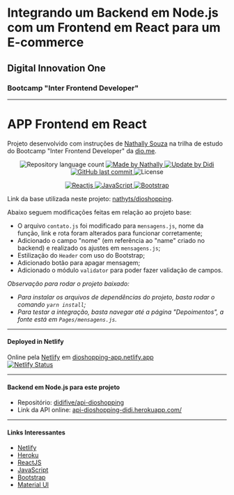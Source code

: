 # Integrando um Backend em Node.js com um Frontend em React para um E-commerce

## Digital Innovation One
### Bootcamp "Inter Frontend Developer"

---
# APP Frontend em React

Projeto desenvolvido com instruções de [Nathally Souza] na trilha de estudo do Bootcamp "Inter Frontend Developer" da [dio.me].

<p align="center">
	<img alt="Repository language count" src="https://img.shields.io/github/languages/count/didifive/dioshopping">
    <a href="https://github.com/nathyts/">
		<img alt="Made by Nathally" src="https://img.shields.io/badge/made%20by-Nathally-blue">
	</a>
	<a href="https://www.linkedin.com/in/luis-carlos-zancanela/">
		<img alt="Update by Didi" src="https://img.shields.io/badge/update%20by-Didi-green">
	</a>	
    <a href="https://github.com/didifive/dioshopping/commits/master">
        <img alt="GitHub last commit" src="https://img.shields.io/github/last-commit/didifive/dioshopping?color=blue">
    </a>
    <img alt="License" src="https://img.shields.io/badge/license-MIT-brightgreen?color=blue">
</p>

<p align="center">
    <a href="https://pt-br.reactjs.org/">
        <img alt="Reactjs" src="https://img.shields.io/static/v1?color=lightblue&label=Dev&message=ReactJS&style=for-the-badge&logo=React">
        </a>
    <a href="https://developer.mozilla.org/pt-BR/docs/Web/JavaScript/Guide/Introduction">
        <img alt="JavaScript" src="https://img.shields.io/static/v1?color=yellow&label=Dev&message=JavaScript&style=for-the-badge&logo=JavaScript">
    </a>
    <a href="https://getbootstrap.com/">
        <img alt="Bootstrap" src="https://img.shields.io/static/v1?color=blueviolet&label=Dev&message=Bootstrap&style=for-the-badge&logo=Bootstrap">
    </a>
</p>

Link da base utilizada neste projeto: [nathyts/dioshopping].

Abaixo seguem modificações feitas em relação ao projeto base:

* O arquivo `contato.js` foi modificado para `mensagens.js`, nome da função, link e rota foram alterados para funcionar corretamente;
* Adicionado o campo "nome" (em referência ao "name" criado no backend) e realizado os ajustes em `mensagens.js`;
* Estilização do `Header` com uso do Bootstrap;
* Adicionado botão para apagar mensagem;
* Adicionado o módulo `validator` para poder fazer validação de campos.

_Observação para rodar o projeto baixado:_

* _Para instalar os arquivos de dependências do projeto, basta rodar o comando `yarn install`;_
* _Para testar a integração, basta navegar até a página "Depoimentos", a fonte está em `Pages/mensagens.js`._

---

#### Deployed in Netlify

Online pela [Netlify] em [dioshopping-app.netlify.app](https://dioshopping-app.netlify.app)  
[![Netlify Status](https://api.netlify.com/api/v1/badges/f2dcb51f-4f29-4360-8463-d8a60f6265a4/deploy-status)](https://app.netlify.com/sites/dioshopping-app/deploys)

---

#### Backend em Node.js para este projeto

* Repositório: [didifive/api-dioshopping]
* Link da API online: [api-dioshopping-didi.herokuapp.com/](https://api-dioshopping-didi.herokuapp.com/)

---
#### Links Interessantes

* [Netlify]
* [Heroku]
* [ReactJS]
* [JavaScript]
* [Bootstrap]
* [Material UI]

[dio.me]: https://dio.me/
[Nathally Souza]: https://github.com/nathyts/
[nathyts/dioshopping]: https://github.com/nathyts/dioshopping
[didifive/api-dioshopping]: https://github.com/didifive/api-dioshopping
[didifive/dioshopping]: https://github.com/didifive/dioshopping
[Netlify]:https://www.netlify.com/
[Heroku]: https://www.heroku.com/
[ReactJS]: https://pt-br.reactjs.org/
[JavaScript]: https://developer.mozilla.org/pt-BR/docs/Web/JavaScript/Guide/Introduction
[Bootstrap]: https://getbootstrap.com/
[Material UI]: https://v4.mui.com/pt/